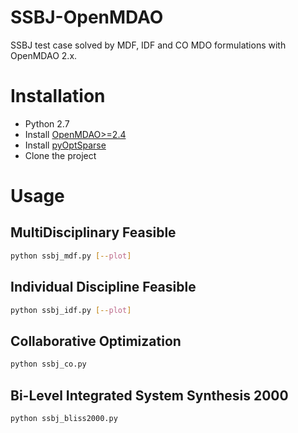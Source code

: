 # SSBJ-OpenMDAO
SSBJ test case solved by MDF, IDF and CO MDO formulations with OpenMDAO 2.x.

# Installation
* Python 2.7
* Install [OpenMDAO>=2.4](https://github.com/OpenMDAO/OpenMDAO) 
* Install [pyOptSparse](https://github.com/mdolab/pyoptsparse)
* Clone the project

# Usage 
## MultiDisciplinary Feasible
``` sh
python ssbj_mdf.py [--plot]
```
## Individual Discipline Feasible
``` sh
python ssbj_idf.py [--plot]
```
## Collaborative Optimization
``` sh
python ssbj_co.py
```
## Bi-Level Integrated System Synthesis 2000
``` sh
python ssbj_bliss2000.py
```
